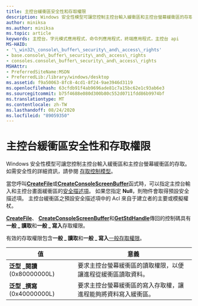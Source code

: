 ```yaml
---
title: 主控台緩衝區安全性和存取權限
description: Windows 安全性模型可讓您控制主控台輸入緩衝區和主控台螢幕緩衝區的存取。 如需安全性的詳細資訊，請參閱存取控制模型。
author: miniksa
ms.author: miniksa
ms.topic: article
keywords: 主控台，字元模式應用程式，命令列應用程式，終端應用程式，主控台 api
MS-HAID:
- '\_win32\_console\_buffer\_security\_and\_access\_rights'
- base.console\_buffer\_security\_and\_access\_rights
- consoles.console\_buffer\_security\_and\_access\_rights
MSHAttr:
- PreferredSiteName:MSDN
- PreferredLib:/library/windows/desktop
ms.assetid: f9a50063-8fc8-4cd1-8f24-9ae3946d3119
ms.openlocfilehash: 63cfdb91f4ab9696ade81c7a15bc62e1c93ab6e3
ms.sourcegitcommit: b75f4688e080d300b80c552d0711fdd86b9974bf
ms.translationtype: MT
ms.contentlocale: zh-TW
ms.lasthandoff: 08/24/2020
ms.locfileid: "89059350"
---
```

# <a name="console-buffer-security-and-access-rights"></a>主控台緩衝區安全性和存取權限


Windows 安全性模型可讓您控制主控台輸入緩衝區和主控台螢幕緩衝區的存取。 如需安全性的詳細資訊，請參閱 [存取控制模型](https://msdn.microsoft.com/library/windows/desktop/aa374876)。

當您呼叫[**CreateFile**](https://msdn.microsoft.com/library/windows/desktop/aa363858)或[**CreateConsoleScreenBuffer**](createconsolescreenbuffer.md)函式時，可以指定主控台輸入和主控台畫面緩衝區的[安全描述項](https://msdn.microsoft.com/library/windows/desktop/aa379563)。 如果您指定 **Null**，則物件會取得預設安全描述項。 主控台緩衝區之預設安全描述項中的 Acl 來自于建立者的主要或模擬權杖。

[**CreateFile**](https://msdn.microsoft.com/library/windows/desktop/aa363858)、 [**CreateConsoleScreenBuffer**](createconsolescreenbuffer.md)和[**GetStdHandle**](getstdhandle.md)傳回的控制碼具有**一般 \_ 讀取**和**一般 \_ 寫入**存取權限。

有效的存取權限包含**一般 \_ 讀取**和**一般 \_ 寫入**[一般存取權限](https://msdn.microsoft.com/library/windows/desktop/aa446632)。


| 值                            | 意義                                                                                               |
|----------------------------------|-------------------------------------------------------------------------------------------------------|
| **泛型 \_閱讀** (0x80000000L)   | 要求主控台螢幕緩衝區的讀取權限，以便讓進程從緩衝區讀取資料。 |
| **泛型 \_撰寫** (0x40000000L)  | 要求主控台螢幕緩衝區的寫入存取權，讓進程能夠將資料寫入緩衝區。 |










